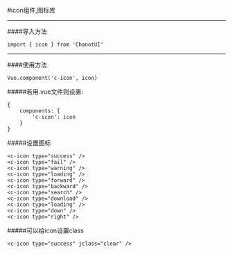 #icon组件,图标库

--------------

####导入方法

    import { icon } from 'ChanotUI'

--------------

####使用方法

    Vue.component('c-icon', icon)

#####若用.vue文件则设置:

    {
        components: {
            'c-icon': icon
        }
    }

#####设置图标

    <c-icon type="success" />
    <c-icon type="fail" />
    <c-icon type="warning" />
    <c-icon type="loading" />
    <c-icon type="forward" />
    <c-icon type="backward" />
    <c-icon type="search" />
    <c-icon type="download" />
    <c-icon type="loading" />
    <c-icon type="down" />
    <c-icon type="right" />

#####可以给icon设置class

    <c-icon type="success" jclass="clear" />

